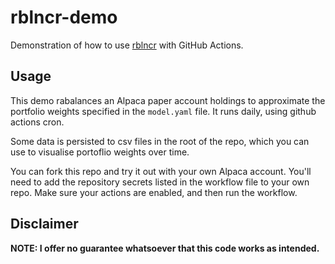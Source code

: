 # rblncr-demo
Demonstration of how to use [rblncr](https://github.com/riazarbi/rblncr) with GitHub Actions. 

## Usage

This demo rabalances an Alpaca paper account holdings to approximate the portfolio weights specified in the `model.yaml` file. It runs daily, using github actions cron.

Some data is persisted to csv files in the root of the repo, which you can use to visualise portoflio weights over time. 

You can fork this repo and try it out with your own Alpaca account. You'll need to add the repository secrets listed in the workflow file to your own repo. Make sure your actions are enabled, and then run the workflow.

## Disclaimer

**NOTE: I offer no guarantee whatsoever that this code works as intended.**
